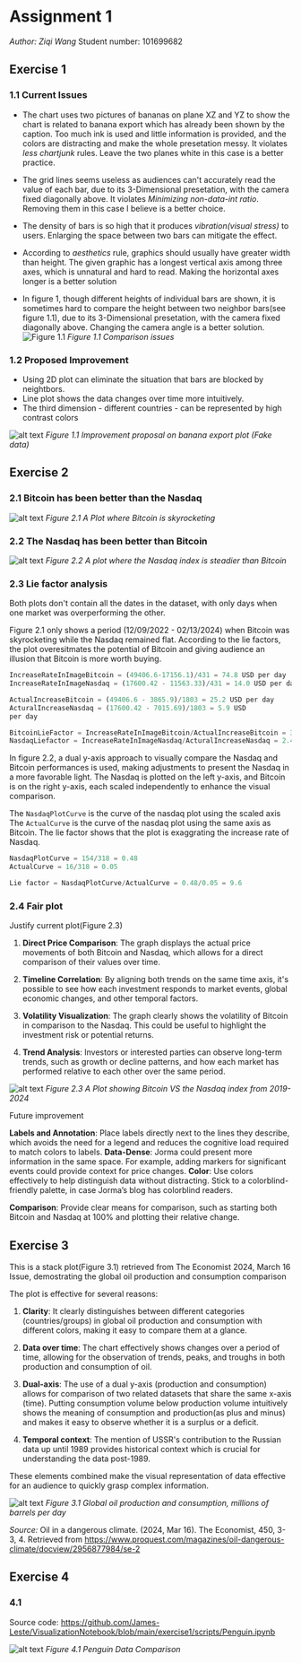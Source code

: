 # Assignment 1

*Author: Ziqi Wang*
Student number: 101699682

## Exercise 1

### 1.1 Current Issues

- The chart uses two pictures of bananas on plane XZ and YZ to show the chart is related to banana export which has already been shown by the caption. Too much ink is used and little information is provided, and the colors are distracting and make the whole presetation messy. It violates *less chartjunk* rules. Leave the two planes white in this case is a better practice.

- The grid lines seems useless as audiences can't accurately read the value of each bar, due to its 3-Dimensional presetation, with the camera fixed diagonally above. It violates *Minimizing non-data-int ratio*. Removing them in this case I believe is a better choice.

- The density of bars is so high that it produces *vibration(visual stress)* to users. Enlarging the space between two bars can mitigate the effect.

- According to *aesthetics* rule, graphics should usually have greater width than height. The given graphic has a longest vertical axis among three axes, which is unnatural and hard to read. Making the horizontal axes longer is a better solution

- In figure 1, though different heights of individual bars are shown, it is sometimes hard to compare the height between two neighbor bars(see figure 1.1), due to its 3-Dimensional presetation, with the camera fixed diagonally above. Changing the camera angle is a better solution.
![Figure 1.1](images/bananaoriginal.png)
*Figure 1.1 Comparison issues*

### 1.2 Proposed Improvement

- Using 2D plot can eliminate the situation that bars are blocked by neightbors.
- Line plot shows the data changes over time more intuitively.
- The third dimension - different countries - can be represented by high contrast colors

![alt text](images/banana.png)
*Figure 1.1 Improvement proposal on banana export plot (Fake data)*

## Exercise 2

### 2.1 Bitcoin has been better than the Nasdaq

![alt text](images/Bitcoin_over_Nasdaq.png)
*Figure 2.1 A Plot where Bitcoin is skyrocketing*

### 2.2 The Nasdaq has been better than Bitcoin

![alt text](images/Nasdaq_over_Bitcoin2.png)
*Figure 2.2 A plot where the Nasdaq index is steadier than Bitcoin*

### 2.3 Lie factor analysis

Both plots don't contain all the dates in the dataset, with only days when one market was overperforming the other.

Figure 2.1 only shows a period (12/09/2022 - 02/13/2024) when Bitcoin was skyrocketing while the Nasdaq remained flat. According to the lie factors, the plot overesitmates the potential of Bitcoin and giving audience an illusion that Bitcoin is more worth buying.


```python
IncreaseRateInImageBitcoin = (49406.6-17156.1)/431 = 74.8 USD per day
IncreaseRateInImageNasdaq = (17600.42 - 11563.33)/431 = 14.0 USD per day

ActualIncreaseBitcoin = (49406.6 - 3865.9)/1803 = 25.2 USD per day
ActuralIncreaseNasdaq = (17600.42 - 7015.69)/1803 = 5.9 USD
per day

BitcoinLieFactor = IncreaseRateInImageBitcoin/ActualIncreaseBitcoin = 3
NasdaqLiefactor = IncreaseRateInImageNasdaq/ActuralIncreaseNasdaq = 2.4
```

In figure 2.2, a dual y-axis approach to visually compare the Nasdaq and Bitcoin performances is used, making adjustments to present the Nasdaq in a more favorable light. The Nasdaq is plotted on the left y-axis, and Bitcoin is on the right y-axis, each scaled independently to enhance the visual comparison.

The `NasdaqPlotCurve` is the curve of the nasdaq plot using the scaled axis
The `ActualCurve` is the curve of the nasdaq plot using the same axis as Bitcoin.
The lie factor shows that the plot is exaggrating the increase rate of Nasdaq.

```python
NasdaqPlotCurve = 154/318 = 0.48
ActualCurve = 16/318 = 0.05

Lie factor = NasdaqPlotCurve/ActualCurve = 0.48/0.05 = 9.6
```

### 2.4 Fair plot

Justify current plot(Figure 2.3)

1. **Direct Price Comparison**: The graph displays the actual price movements of both Bitcoin and Nasdaq, which allows for a direct comparison of their values over time.

2. **Timeline Correlation**: By aligning both trends on the same time axis, it's possible to see how each investment responds to market events, global economic changes, and other temporal factors.

3. **Volatility Visualization**: The graph clearly shows the volatility of Bitcoin in comparison to the Nasdaq. This could be useful to highlight the investment risk or potential returns.

4. **Trend Analysis**: Investors or interested parties can observe long-term trends, such as growth or decline patterns, and how each market has performed relative to each other over the same period.

![alt text](images/Bitcoin_vs_Nasdaq_trend.png)
*Figure 2.3 A Plot showing Bitcoin VS the Nasdaq index from 2019-2024*

Future improvement

**Labels and Annotation**: Place labels directly next to the lines they describe, which avoids the need for a legend and reduces the cognitive load required to match colors to labels.
**Data-Dense**: Jorma could present more information in the same space. For example, adding markers for significant events could provide context for price changes.
**Color**: Use colors effectively to help distinguish data without distracting. Stick to a colorblind-friendly palette, in case Jorma’s blog has colorblind readers.

**Comparison**: Provide clear means for comparison, such as starting both Bitcoin and Nasdaq at 100% and plotting their relative change.

## Exercise 3

This is a stack plot(Figure 3.1) retrieved from The Economist 2024, March 16 Issue, demostrating the global oil production and consumption comparison

The plot is effective for several reasons:

1. **Clarity**: It clearly distinguishes between different categories (countries/groups) in global oil production and consumption with different colors, making it easy to compare them at a glance.

2. **Data over time**: The chart effectively shows changes over a period of time, allowing for the observation of trends, peaks, and troughs in both production and consumption of oil.

3. **Dual-axis**: The use of a dual y-axis (production and consumption) allows for comparison of two related datasets that share the same x-axis (time). Putting consumption volume below production volume intuitively shows the meaning of consumption and production(as plus and minus) and makes it easy to observe whether it is a surplus or a deficit.

4. **Temporal context**: The mention of USSR's contribution to the Russian data up until 1989 provides historical context which is crucial for understanding the data post-1989.

These elements combined make the visual representation of data effective for an audience to quickly grasp complex information.

![alt text](images/oilconpro.png)
*Figure 3.1 Global oil production and consumption, millions of barrels per day*

*Source:*
Oil in a dangerous climate. (2024, Mar 16). The Economist, 450, 3-3, 4. Retrieved from <https://www.proquest.com/magazines/oil-dangerous-climate/docview/2956877984/se-2>

## Exercise 4

### 4.1

Source code: <https://github.com/James-Leste/VisualizationNotebook/blob/main/exercise1/scripts/Penguin.ipynb>

![alt text](images/Penguin.png)
*Figure 4.1 Penguin Data Comparison*
